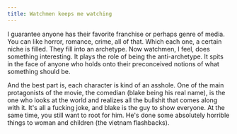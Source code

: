 ```yaml
---
title: Watchmen keeps me watching
---
```


I guarantee anyone has their favorite franchise or perhaps genre of media. You can like horror, romance, crime, all of that. Which each one, a certain niche is filled. They fill into an archetype. Now watchmen, I feel, does something interesting. It plays the role of being the anti-archetype. It spits in the face of anyone who holds onto their preconceived notions of what something should be.

And the best part is, each character is kind of an asshole. One of the main protagonists of the movie, the comedian (blake being his real name), is the one who looks at the world and realizes all the bullshit that comes along with it. It's all a fucking joke, and blake is the guy to show everyone. At the same time, you still want to root for him. He's done some absolutely horrible things to woman and children (the vietnam flashbacks).